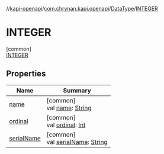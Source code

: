 //[kapi-openapi](../../../../index.md)/[com.chrynan.kapi.openapi](../../index.md)/[DataType](../index.md)/[INTEGER](index.md)

# INTEGER

[common]\
[INTEGER](index.md)

## Properties

| Name | Summary |
|---|---|
| [name](../../-parameter/-in-value/-c-o-o-k-i-e/index.md#-372974862%2FProperties%2F-245161012) | [common]<br>val [name](../../-parameter/-in-value/-c-o-o-k-i-e/index.md#-372974862%2FProperties%2F-245161012): [String](https://kotlinlang.org/api/latest/jvm/stdlib/kotlin/-string/index.html) |
| [ordinal](../../-parameter/-in-value/-c-o-o-k-i-e/index.md#-739389684%2FProperties%2F-245161012) | [common]<br>val [ordinal](../../-parameter/-in-value/-c-o-o-k-i-e/index.md#-739389684%2FProperties%2F-245161012): [Int](https://kotlinlang.org/api/latest/jvm/stdlib/kotlin/-int/index.html) |
| [serialName](../serial-name.md) | [common]<br>val [serialName](../serial-name.md): [String](https://kotlinlang.org/api/latest/jvm/stdlib/kotlin/-string/index.html) |
